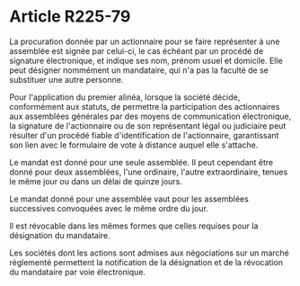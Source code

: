 # Article R225-79

La procuration donnée par un actionnaire pour se faire représenter à une assemblée est signée par celui-ci, le cas échéant par un procédé de signature électronique, et indique ses nom, prénom usuel et domicile. Elle peut désigner nommément un mandataire, qui n'a pas la faculté de se substituer une autre personne.

Pour l'application du premier alinéa, lorsque la société décide, conformément aux statuts, de permettre la participation des actionnaires aux assemblées générales par des moyens de communication électronique, la signature de l'actionnaire ou de son représentant légal ou judiciaire peut résulter d'un procédé fiable d'identification de l'actionnaire, garantissant son lien avec le formulaire de vote à distance auquel elle s'attache.

Le mandat est donné pour une seule assemblée. Il peut cependant être donné pour deux assemblées, l'une ordinaire, l'autre extraordinaire, tenues le même jour ou dans un délai de quinze jours.

Le mandat donné pour une assemblée vaut pour les assemblées successives convoquées avec le même ordre du jour.

Il est révocable dans les mêmes formes que celles requises pour la désignation du mandataire.

Les sociétés dont les actions sont admises aux négociations sur un marché réglementé permettent la notification de la désignation et de la révocation du mandataire par voie électronique.
